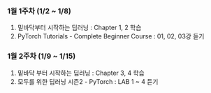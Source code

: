 ### 1월 1주차 (1/2 ~ 1/8) 
1. 밑바닥부터 시작하는 딥러닝 : Chapter 1, 2 학습
2. PyTorch Tutorials - Complete Beginner Course : 01, 02, 03강 듣기


### 1월 2주차 (1/9 ~ 1/15)
1. 밑바닥 부터 시작하는 딥러닝 : Chapter 3, 4 학습
2. 모두를 위한 딥러닝 시즌2 - PyTorch : LAB 1 ~ 4 듣기